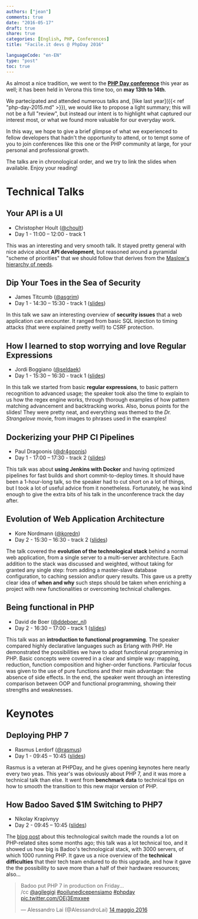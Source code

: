 ```yaml
---
authors: ["jean"]
comments: true
date: "2016-05-17"
draft: true
share: true
categories: [English, PHP, Conferences]
title: "Facile.it devs @ PhpDay 2016"

languageCode: "en-EN"
type: "post"
toc: true
---
```

As almost a nice tradition, we went to the **[PHP Day conference](http://2016.phpday.it/)** this year as well; it has been held in Verona this time too, on **may 13th to 14th**. 

We partecipated and attended numerous talks and, [like last year]({{< ref "php-day-2015.md" >}}), we would like to propose a light summary; this will not be a full "review", but instead our intent is to highlight what captured our interest most, or what we found more valuable for our everyday work.

In this way, we hope to give a brief glimpse of what we experienced to fellow developers that hadn't the opportunity to attend, or to tempt some of you to join conferences like this one or the PHP community at large, for your personal and professional growth.

The talks are in chronological order, and we try to link the slides when available. Enjoy your reading!

# Technical Talks
## Your API is a UI
 * Christopher Hoult ([@choult](http://twitter.com/choult))
 * Day 1 - 11:00 – 12:00 - track 1
 
This was an interesting and very smooth talk. It stayed pretty general with nice advice about **API development**, but reasoned around a pyramidal "scheme of priorities" that we should follow that derives from the [Maslow's hierarchy of needs](https://en.wikipedia.org/wiki/Maslow%27s_hierarchy_of_needs).

## Dip Your Toes in the Sea of Security
 * James Titcumb ([@asgrim](http://twitter.com/asgrim))
 * Day 1 - 14:30 – 15:30 - track 1 ([slides](http://www.slideshare.net/asgrim1/dip-your-toes-in-the-sea-of-security-phpday-2016))
 
In this talk we saw an interesting overview of **security issues** that a web application can encounter. It ranged from basic SQL injection to timing attacks (that were explained pretty well!) to CSRF protection. 

## How I learned to stop worrying and love Regular Expressions 
 * Jordi Boggiano ([@seldaek](http://twitter.com/seldaek))
 * Day 1 - 15:30 – 16:30 - track 1 ([slides](http://slides.seld.be/?file=2016-05-13+How+I+learned+to+stop+worrying+and+love+Regular+Expressions.html))
 
In this talk we started from basic **regular expressions**, to basic pattern recognition to advanced usage; the speaker took also the time to explain to us how the regex engine works, through thorough examples of how pattern matching advancement and backtracking works. Also, bonus points for the slides! They were pretty neat, and everything was themed to the _Dr. Strangelove_ movie, from images to phrases used in the examples!

## Dockerizing your PHP CI Pipelines
 * Paul Dragoonis ([@dr4goonis](http://twitter.com/dr4goonis))
 * Day 1 - 17:00 – 17:30 - track 2 ([slides](http://dragoonis.com/talks/phpday-may-2016/#/))

This talk was about **using Jenkins with Docker** and having optimized pipelines for fast builds and short commit-to-deploy times. It should have been a 1-hour-long talk, so the speaker had to cut short on a lot of things, but I took a lot of useful advice from it nonetheless. Fortunately, he was kind enough to give the extra bits of his talk in the unconference track the day after.  

## Evolution of Web Application Architecture
 * Kore Nordmann ([@koredn](http://twitter.com/koredn))
 * Day 2 - 15:30 – 16:30 - track 2 ([slides](https://qafoo.com/resources/presentations/phpday_2016_2016/evolution_of_web_application_architecture.html))
 
The talk covered the **evolution of the technological stack** behind a normal web application, from a single server to a multi-server architecture. Each addition to the stack was discussed and weighted, without taking for granted any single step: from adding a master-slave database configuration, to caching session and\or query results. This gave us a pretty clear idea of **when and why** such steps should be taken when enriching a project with new functionalities or overcoming technical challenges.

## Being functional in PHP
 * David de Boer ([@ddeboer_nl](http://twitter.com/ddeboer_nl))
 * Day 2 - 16:30 – 17:00 - track 1 ([slides](http://www.slideshare.net/boerdedavid/being-functional-in-php-php-day-italy-2016))

This talk was an **introduction to functional programming**.
The speaker compared highly declarative languages such as Erlang with PHP. He demonstrated the possibilities we have to adopt functional programming in PHP. Basic concepts were covered in a clear and simple way: mapping, reduction, function composition and higher-order functions. Particular focus was given to the use of pure functions and their main advantage: the absence of side effects. In the end, the speaker went through an interesting comparison between OOP and functional programming, showing their strengths and weaknesses.

# Keynotes
## Deploying PHP 7
 * Rasmus Lerdorf ([@rasmus](http://twitter.com/rasmus))
 * Day 1 - 09:45 – 10:45 ([slides](http://talks.php.net/phpday16#/))

Rasmus is a veteran at PHPDay, and he gives opening keynotes here nearly every two yeas. This year's was obviously about PHP 7, and it was more a technical talk than else. It went from **benchmark data** to technical tips on how to smooth the transition to this new major version of PHP.

## How Badoo Saved $1M Switching to PHP7
 * Nikolay Krapivnyy
 * Day 2 - 09:45 – 10:45 ([slides](https://dl.dropboxusercontent.com/u/216377/verona_php_2.pdf))

The [blog post](https://techblog.badoo.com/blog/2016/03/14/how-badoo-saved-one-million-dollars-switching-to-php7/) about this technological switch made the rounds a lot on PHP-related sites some months ago; this talk was a lot technical too, and it showed us how big is Badoo's technological stack, with 3000 servers, of which 1000 running PHP. It gave us a nice overview of the **technical difficulties** that their tech team endured to do this upgrade, and how it gave the the possibility to save more than a half of their hardware resources; also...

<blockquote class="twitter-tweet" data-lang="it"><p lang="en" dir="ltr">Badoo put PHP 7 in production on Friday... <br>/cc <a href="https://twitter.com/agilegigi">@agilegigi</a> <a href="https://twitter.com/hashtag/poiluned%C3%ACcepensiamo?src=hash">#poilunedìcepensiamo</a> <a href="https://twitter.com/hashtag/phpday?src=hash">#phpday</a> <a href="https://t.co/OEj3Emxxee">pic.twitter.com/OEj3Emxxee</a></p>&mdash; Alessandro Lai (@AlessandroLai) <a href="https://twitter.com/AlessandroLai/status/731403882321063936">14 maggio 2016</a></blockquote>
<script async src="//platform.twitter.com/widgets.js" charset="utf-8"></script>
